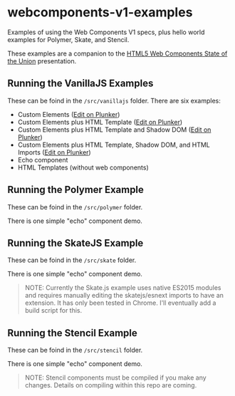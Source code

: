 # webcomponents-v1-examples

Examples of using the Web Components V1 specs, plus hello world examples for Polymer, Skate, and Stencil.

These examples are a companion to the [HTML5 Web Components State of the Union](https://www.virtua.tech/slides/webcomponents-state-of-union) presentation.
 
## Running the VanillaJS Examples

These can be foind in the `/src/vanillajs` folder.
There are six examples:

* Custom Elements ([Edit on Plunker](https://plnkr.co/edit/RaER5c))
* Custom Elements plus HTML Template  ([Edit on Plunker](https://plnkr.co/edit/8dYaDS))
* Custom Elements plus HTML Template and Shadow DOM  ([Edit on Plunker](https://plnkr.co/edit/Mv11Xa))
* Custom Elements plus HTML Template, Shadow DOM, and HTML Imports  ([Edit on Plunker](https://plnkr.co/edit/TbpH1v))
* Echo component
* HTML Templates (without web components)
 
## Running the Polymer Example

These can be foind in the `/src/polymer` folder.

There is one simple "echo" component demo.
 
## Running the SkateJS Example

These can be foind in the `/src/skate` folder.

There is one simple "echo" component demo.
 
> NOTE: Currently the Skate.js example uses native ES2015 modules and requires manually editing the skatejs/esnext imports to have an extension.
  It has only been tested in Chrome. I'll eventually add a build script for this.

## Running the Stencil Example

These can be foind in the `/src/stencil` folder.

There is one simple "echo" component demo.

> NOTE: Stencil components must be compiled if you make any changes. Details on compiling within this repo are coming.
